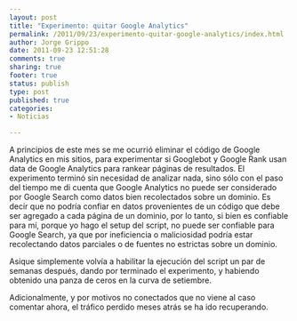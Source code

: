 ```yaml
--- 
layout: post
title: "Experimento: quitar Google Analytics"
permalink: /2011/09/23/experimento-quitar-google-analytics/index.html
author: Jorge Grippo
date: 2011-09-23 12:51:28
comments: true
sharing: true
footer: true
status: publish
type: post
published: true
categories: 
- Noticias

---
```

<!-- 253 -->
A principios de este mes se me ocurrió eliminar el código de Google Analytics en mis sitios, para experimentar si Googlebot y Google Rank usan data de Google Analytics para rankear páginas de resultados. El experimento terminó sin necesidad de analizar nada, sino sólo con el paso del tiempo me di cuenta que Google Analytics no puede ser considerado por Google Search como datos bien recolectados sobre un dominio.<!--more--> Es decir que no podría confiar en datos provenientes de un código que debe ser agregado a cada página de un dominio, por lo tanto, si bien es confiable para mí, porque yo hago el setup del script, no puede ser confiable para Google Search, ya que por ineficiencia o maliciosidad podría estar recolectando datos parciales o de fuentes no estrictas sobre un dominio.

Asique simplemente volvía a habilitar la ejecución del script un par de semanas después, dando por terminado el experimento, y habiendo obtenido una panza de ceros en la curva de setiembre.

Adicionalmente, y por motivos no conectados que no viene al caso comentar ahora, el tráfico perdido meses atrás se ha ido recuperando.

